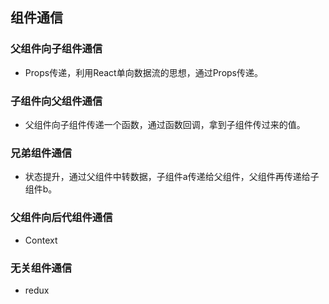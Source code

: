## 组件通信
### 父组件向子组件通信
- Props传递，利用React单向数据流的思想，通过Props传递。
### 子组件向父组件通信
- 父组件向子组件传递一个函数，通过函数回调，拿到子组件传过来的值。
### 兄弟组件通信
- 状态提升，通过父组件中转数据，子组件a传递给父组件，父组件再传递给子组件b。
### 父组件向后代组件通信
- Context
### 无关组件通信
- redux
